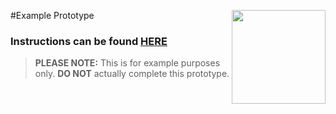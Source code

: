 #Example Prototype <img align="right" src="https://github.com/Learning-Fuze/prototypes_C2.17/blob/assets/assets/images/logos/LF_LOGO.png?raw=true" width="150">

### Instructions can be found <a href="http://learning-fuze.github.io/prototypes_C2.17/#/Example-1" target="_blank">HERE</a>

> **PLEASE NOTE:** This is for example purposes only. **DO NOT** actually complete this prototype.